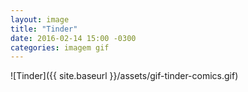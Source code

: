 ```yaml
---
layout: image
title: "Tinder"
date: 2016-02-14 15:00 -0300
categories: imagem gif
---
```

![Tinder]({{ site.baseurl }}/assets/gif-tinder-comics.gif)
